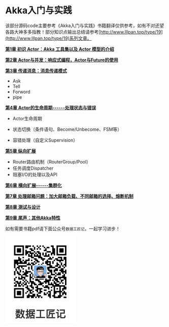 # Akka入门与实践

该部分源码code主要参考《Akka入门与实践》书籍翻译仅供参考，如有不对还望各路大神多多指教！部分知识点输出总结请参考[http://www.lllpan.top/type/19](http://www.lllpan.top/type/19)系列文章。



[**第1章 初识 Actor：Akka 工具集以及 Actor 模型的介绍**](./chapter01)

[**第2章 Actor与并发：响应式编程，Actor与Future的使用**](./chapter02)

[**第3章 传递消息：消息传递模式**](./chapter03)

- Ask
- Tell
- Forword
- pipe

[**第4章 Actor的生命周期------处理状态与错误**](./chapter04)

- Actor生命周期

- 状态切换（条件语句、Become/Unbecome、FSM等）
- 容错处理（自定义Supervision）

[**第5章 纵向扩展**](./chapter05)

- Router路由机制（RouterGroup/Pool）
- 任务调度Dispatcher
- 阻塞I/O的处理以及API

[**第6章 横向扩展------集群化**](./chapter06)

[**第7章 处理邮箱问题：加大邮箱负载、不同邮箱的选择、熔断机制**](./chapter07)

[**第8章 测试与设计**](./chapter08)

[**第9章 尾声：其他Akka特性**](./chapter09)



如有需要书籍pdf请下面公众号`数据工匠记`，一起学习进步！

![数据工匠记](wechat.png)

